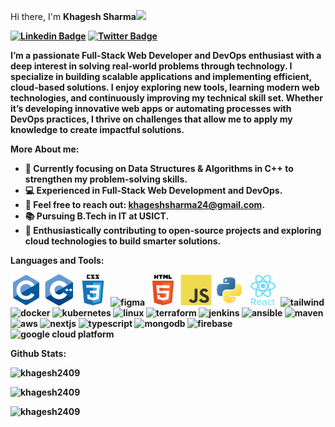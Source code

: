 Hi there, I'm <b>Khagesh Sharma<b><img src="https://media.giphy.com/media/hvRJCLFzcasrR4ia7z/giphy.gif" width="25" /> 

[![Linkedin Badge](https://img.shields.io/badge/-LinkedIn-0e76a8?style=flat-square&logo=Linkedin&logoColor=white)](https://www.linkedin.com/in/khageshsharma/)
[![Twitter Badge](https://img.shields.io/badge/-Twitter-00acee?style=flat-square&logo=Twitter&logoColor=white)](https://twitter.com/_KhageshSharma_)

I’m a passionate Full-Stack Web Developer and DevOps enthusiast with a deep interest in solving real-world problems through technology. I specialize in building scalable applications and implementing efficient, cloud-based solutions. I enjoy exploring new tools, learning modern web technologies, and continuously improving my technical skill set. Whether it’s developing innovative web apps or automating processes with DevOps practices, I thrive on challenges that allow me to apply my knowledge to create impactful solutions.

More About me: 

- 🌱 Currently focusing on Data Structures & Algorithms in C++ to strengthen my problem-solving skills.
- 💻 Experienced in Full-Stack Web Development and DevOps.
- 📧 Feel free to reach out: khageshsharma24@gmail.com.
- 📚 Pursuing B.Tech in IT at USICT.
- 🚀 Enthusiastically contributing to open-source projects and exploring cloud technologies to build smarter solutions.

Languages and Tools: 
<p align="left"> <img src="https://raw.githubusercontent.com/devicons/devicon/master/icons/c/c-original.svg" alt="c" width="50" height="50"/> <img src="https://raw.githubusercontent.com/devicons/devicon/master/icons/cplusplus/cplusplus-original.svg" alt="cplusplus" width="50" height="50"/> <img src="https://raw.githubusercontent.com/devicons/devicon/master/icons/css3/css3-original-wordmark.svg" alt="css3" width="50" height="50"/> <img src="https://www.vectorlogo.zone/logos/figma/figma-icon.svg" alt="figma" width="50" height="50"/> <img src="https://raw.githubusercontent.com/devicons/devicon/master/icons/html5/html5-original-wordmark.svg" alt="html5" width="50" height="50"/> <img src="https://raw.githubusercontent.com/devicons/devicon/master/icons/javascript/javascript-original.svg" alt="javascript" width="50" height="50"/> <img src="https://raw.githubusercontent.com/devicons/devicon/master/icons/python/python-original.svg" alt="python" width="50" height="50"/> <img src="https://raw.githubusercontent.com/devicons/devicon/master/icons/react/react-original-wordmark.svg" alt="react" width="50" height="50"/> <img src="https://www.vectorlogo.zone/logos/tailwindcss/tailwindcss-icon.svg" alt="tailwind" width="50" height="50"/> <img src="https://www.vectorlogo.zone/logos/docker/docker-tile.svg" alt="docker" height="50" width="50"/> <img src="https://www.vectorlogo.zone/logos/kubernetes/kubernetes-icon.svg" alt="kubernetes" width="50" height="50"/> <img src="https://www.vectorlogo.zone/logos/linux/linux-icon.svg" alt="linux" width="50" height="50"/> <img src="https://www.vectorlogo.zone/logos/terraformio/terraformio-icon.svg" alt="terraform" width="50" height="50"/> <img src="https://www.vectorlogo.zone/logos/jenkins/jenkins-icon.svg" alt="jenkins" height="50" width="50"/> <img src="https://www.vectorlogo.zone/logos/ansible/ansible-icon.svg" alt="ansible" height="50" width="50"/> <img src="https://www.vectorlogo.zone/logos/apache_maven/apache_maven-icon.svg" alt="maven" height="50" width="50"/> <img src="https://download.logo.wine/logo/Amazon_Web_Services/Amazon_Web_Services-Logo.wine.png" alt="aws" height="50" width="80"/> <img src="https://www.vectorlogo.zone/logos/nextjs/nextjs-icon.svg" alt="nextjs" height="50" width="50"/> <img src="https://www.vectorlogo.zone/logos/typescriptlang/typescriptlang-icon.svg" alt="typescript" height="50" width="50"/> <img src="https://www.vectorlogo.zone/logos/mongodb/mongodb-icon.svg" alt="mongodb" height="50" width="50"/> <img src="https://www.vectorlogo.zone/logos/firebase/firebase-icon.svg" alt="firebase" height="50" width="50"/> <img src="https://www.vectorlogo.zone/logos/google_cloud/google_cloud-icon.svg" alt="google cloud platform" height="50" width="50"/> </p>

Github Stats:
<p>&nbsp;<img align="left" src="https://github-readme-stats.vercel.app/api?username=khagesh2409&show_icons=true&locale=en&theme=tokyonight" alt="khagesh2409"/></p>
<p><img align="" src="https://github-readme-stats.vercel.app/api/top-langs?username=khagesh2409&show_icons=true&locale=en&layout=compact&theme=tokyonight" alt="khagesh2409" /></p>
<p><img align="left" src="https://github-readme-streak-stats.herokuapp.com/?user=khagesh2409&theme=tokyonight" alt="khagesh2409" /></p>

